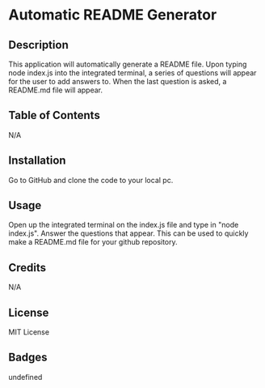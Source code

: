 # Automatic README Generator

  ## Description
  This application will automatically generate a README file. Upon typing node index.js into the integrated terminal, a series of questions will appear for the user to add answers to. When the last question is asked, a README.md file will appear.

  ## Table of Contents
  N/A

  ## Installation
  Go to GitHub and clone the code to your local pc.

  ## Usage
  Open up the integrated terminal on the index.js file and type in "node index.js". Answer the questions that appear. This can be used to quickly make a README.md file for your  github repository.

  ## Credits
  N/A

  ## License
  MIT License

  ## Badges
  undefined

